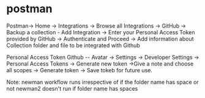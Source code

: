 # postman

Postman-> Home -> Integrations -> Browse all Integrations -> GitHub -> Backup a collection - Add Integration -> Enter your Personal Access Token provided by GitHub -> Authenticate and Proceed -> Add information about Collection folder and file to be integrated with Github

Personal Access Token Github -- Avatar -> Settings -> Developer Settings -> Personal Access Tokens -> Generate new token ->Give a note and choose all scopes -> Generate token -> Save tokeb for future use.

Note:
newman workflow runs irrespective of if the folder name has space or not
newman2 doesn't run if folder name has spaces
